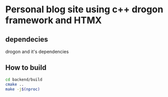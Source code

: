 # Personal blog site using c++ drogon framework and HTMX

## dependecies
drogon and it's dependencies

## How to build

```bash
cd backend/build
cmake ..
make -j$(nproc)
```